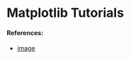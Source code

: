 # Matplotlib Tutorials

#### References:
* [image](https://pixabay.com/photos/hyacinth-macaw-hyacinthine-macaw-7501470/)
